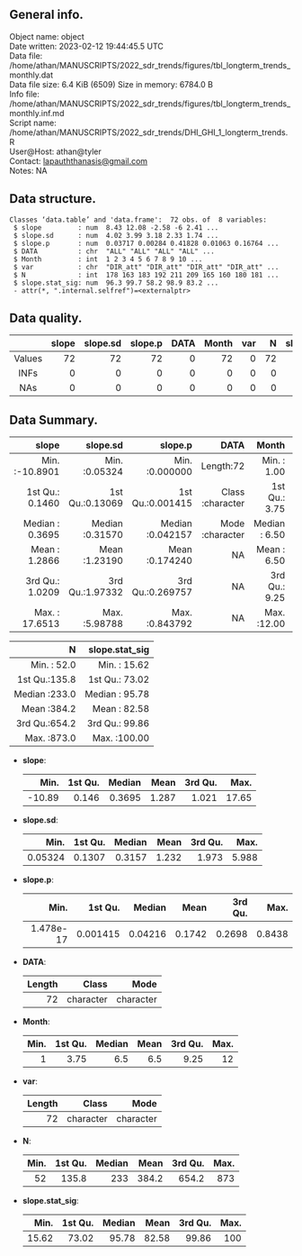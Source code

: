 <!-- This is a markdown file. -->


 General info.
---------------

Object name:    object      
Date written:   2023-02-12 19:44:45.5 UTC  
Data file:      /home/athan/MANUSCRIPTS/2022_sdr_trends/figures/tbl_longterm_trends_monthly.dat      
Data file size: 6.4 KiB (6509) 
Size in memory: 6784.0 B      
Info file:      /home/athan/MANUSCRIPTS/2022_sdr_trends/figures/tbl_longterm_trends_monthly.inf.md      
Script name:    /home/athan/MANUSCRIPTS/2022_sdr_trends/DHI_GHI_1_longterm_trends.R      
User@Host:      athan@tyler   
Contact:        <lapauththanasis@gmail.com>      
Notes:          NA      


 Data structure.
-----------------

```
Classes ‘data.table’ and 'data.frame':	72 obs. of  8 variables:
 $ slope         : num  8.43 12.08 -2.58 -6 2.41 ...
 $ slope.sd      : num  4.02 3.99 3.18 2.33 1.74 ...
 $ slope.p       : num  0.03717 0.00284 0.41828 0.01063 0.16764 ...
 $ DATA          : chr  "ALL" "ALL" "ALL" "ALL" ...
 $ Month         : int  1 2 3 4 5 6 7 8 9 10 ...
 $ var           : chr  "DIR_att" "DIR_att" "DIR_att" "DIR_att" ...
 $ N             : int  178 163 183 192 211 209 165 160 180 181 ...
 $ slope.stat_sig: num  96.3 99.7 58.2 98.9 83.2 ...
 - attr(*, ".internal.selfref")=<externalptr> 
```


 Data quality.
---------------

| &nbsp; | slope | slope.sd | slope.p | DATA | Month | var |  N | slope.stat_sig |
|:------:|------:|---------:|--------:|-----:|------:|----:|---:|---------------:|
| Values |    72 |       72 |      72 |    0 |    72 |   0 | 72 |             72 |
|  INFs  |     0 |        0 |       0 |    0 |     0 |   0 |  0 |              0 |
|  NAs   |     0 |        0 |       0 |    0 |     0 |   0 |  0 |              0 |


 Data Summary.
---------------

|            slope |        slope.sd |          slope.p |             DATA |         Month |              var |
|-----------------:|----------------:|-----------------:|-----------------:|--------------:|-----------------:|
| Min.   :-10.8901 | Min.   :0.05324 | Min.   :0.000000 |        Length:72 | Min.   : 1.00 |        Length:72 |
| 1st Qu.:  0.1460 | 1st Qu.:0.13069 | 1st Qu.:0.001415 | Class :character | 1st Qu.: 3.75 | Class :character |
| Median :  0.3695 | Median :0.31570 | Median :0.042157 | Mode  :character | Median : 6.50 | Mode  :character |
| Mean   :  1.2866 | Mean   :1.23190 | Mean   :0.174240 |               NA | Mean   : 6.50 |               NA |
| 3rd Qu.:  1.0209 | 3rd Qu.:1.97332 | 3rd Qu.:0.269757 |               NA | 3rd Qu.: 9.25 |               NA |
| Max.   : 17.6513 | Max.   :5.98788 | Max.   :0.843792 |               NA | Max.   :12.00 |               NA |

 

|             N | slope.stat_sig |
|--------------:|---------------:|
| Min.   : 52.0 | Min.   : 15.62 |
| 1st Qu.:135.8 | 1st Qu.: 73.02 |
| Median :233.0 | Median : 95.78 |
| Mean   :384.2 | Mean   : 82.58 |
| 3rd Qu.:654.2 | 3rd Qu.: 99.86 |
| Max.   :873.0 | Max.   :100.00 |



  * **slope**:


    |   Min. | 1st Qu. | Median |  Mean | 3rd Qu. |  Max. |
    |-------:|--------:|-------:|------:|--------:|------:|
    | -10.89 |   0.146 | 0.3695 | 1.287 |   1.021 | 17.65 |

  * **slope.sd**:


    |    Min. | 1st Qu. | Median |  Mean | 3rd Qu. |  Max. |
    |--------:|--------:|-------:|------:|--------:|------:|
    | 0.05324 |  0.1307 | 0.3157 | 1.232 |   1.973 | 5.988 |

  * **slope.p**:


    |      Min. |  1st Qu. |  Median |   Mean | 3rd Qu. |   Max. |
    |----------:|---------:|--------:|-------:|--------:|-------:|
    | 1.478e-17 | 0.001415 | 0.04216 | 0.1742 |  0.2698 | 0.8438 |

  * **DATA**:


    | Length |     Class |      Mode |
    |-------:|----------:|----------:|
    |     72 | character | character |

  * **Month**:


    | Min. | 1st Qu. | Median | Mean | 3rd Qu. | Max. |
    |-----:|--------:|-------:|-----:|--------:|-----:|
    |    1 |    3.75 |    6.5 |  6.5 |    9.25 |   12 |

  * **var**:


    | Length |     Class |      Mode |
    |-------:|----------:|----------:|
    |     72 | character | character |

  * **N**:


    | Min. | 1st Qu. | Median |  Mean | 3rd Qu. | Max. |
    |-----:|--------:|-------:|------:|--------:|-----:|
    |   52 |   135.8 |    233 | 384.2 |   654.2 |  873 |

  * **slope.stat_sig**:


    |  Min. | 1st Qu. | Median |  Mean | 3rd Qu. | Max. |
    |------:|--------:|-------:|------:|--------:|-----:|
    | 15.62 |   73.02 |  95.78 | 82.58 |   99.86 |  100 |


<!-- end of list -->


